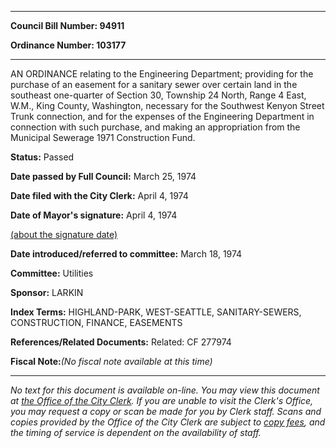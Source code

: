 

********

**Council Bill Number: 94911**
   
**Ordinance Number: 103177**
********

 AN ORDINANCE relating to the Engineering Department; providing for the purchase of an easement for a sanitary sewer over certain land in the southeast one-quarter of Section 30, Township 24 North, Range 4 East, W.M., King County, Washington, necessary for the Southwest Kenyon Street Trunk connection, and for the expenses of the Engineering Department in connection with such purchase, and making an appropriation from the Municipal Sewerage 1971 Construction Fund.

**Status:** Passed
   
**Date passed by Full Council:** March 25, 1974
   
**Date filed with the City Clerk:** April 4, 1974
   
**Date of Mayor's signature:** April 4, 1974
   
[(about the signature date)](/~public/approvaldate.htm)
   
   
   
**Date introduced/referred to committee:** March 18, 1974
   
**Committee:** Utilities
   
**Sponsor:** LARKIN
   
   
**Index Terms:** HIGHLAND-PARK, WEST-SEATTLE, SANITARY-SEWERS, CONSTRUCTION, FINANCE, EASEMENTS

**References/Related Documents:** Related: CF 277974

**Fiscal Note:**_(No fiscal note available at this time)_
********

_No text for this document is available on-line. You may view this document at [the Office of the City Clerk](http://www.seattle.gov/leg/clerk/contactUs.htm). If you are unable to visit the Clerk's Office, you may request a copy or scan be made for you by Clerk staff. Scans and copies provided by the Office of the City Clerk are subject to [copy fees](http://clerk.seattle.gov/~public/clerkfees.htm), and the timing of service is dependent on the availability of staff._


